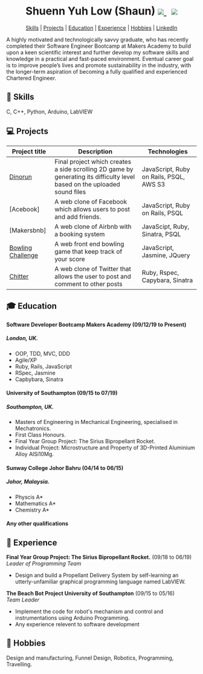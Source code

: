 <h1 align="center"> 
  Shuenn Yuh Low (Shaun)
  <a href="https://www.linkedin.com/in/shuenn-yuh-low">
    <img src="https://i.stack.imgur.com/gVE0j.png">
  </a> &nbsp;
  <a href="https://github.com/shaunlsy">
    <img src="https://i.stack.imgur.com/tskMh.png">
  </a>
</h1>

<p align="center"> <a href='#skills'>Skills</a> | <a href='#projects'>Projects</a> | <a href='#education'>Education</a> | <a href='#experience'>Experience</a> | <a href='#hobbies'>Hobbies</a> | <a href='https://www.linkedin.com/in/shuenn-yuh-low/'>LinkedIn</a></p>

A highly motivated and technologically savvy graduate, who has recently completed their Software Engineer Bootcamp at Makers Academy to build upon a keen scientific interest and further develop my software skills and knowledge in a practical and fast-paced environment. Eventual career goal is to improve people’s lives and promote sustainability in the industry, with the longer-term aspiration of becoming a fully qualified and experienced Chartered  Engineer.

<!-- A sentence about who and what you are. Then a sentence about what you've achieved. And then a sentence about what exictes you about tech. -->

## :book: <a name="skills">Skills</a>

C, C++, Python, Arduino, LabVIEW

<!-- Consider skills relevent to software development. Then consider your best skills. Pick 2-4 skills and write a short descriptive paragraph for each one. You should demonstrate how capable you are at this skill with examples.

#### This Skill

- Experience
- Achievements
- Evidence

#### Another Skill

Descriptive paragraph of how capable you are at this skill and, if relevant, how it has developed.

- I achieved A during my work at B (job, or otherwise)
- I contributed to the growth of X while doing Y (job, or otherwise)
- I built this, made this, broke this, fixed this, etc.
- A link to some on-line evidence (blogs, videos, articles, etc.) -->

## :computer: <a name="projects">Projects</a>

Project title | Description	| Technologies		
--- | --- | ---
[Dinorun](https://github.com/shaunlsy/technodactyl-studios-dinorun) | Final project which creates a side scrolling 2D game by generating its difficulty level based on the uploaded sound files | JavaScript, Ruby on Rails, PSQL, AWS S3
[Acebook] | A web clone of Facebook which allows users to post and add friends. | JavaScript, Ruby on Rails, PSQL
[Makersbnb] | A web clone of Airbnb with a booking system | JavaScipt, Ruby, Sinatra, PSQL
[Bowling Challenge](https://github.com/shaunlsy/bowling-challenge) | A web front end bowling game that keep track of your score | JavaScript, Jasmine, JQuery
[Chitter](https://github.com/shaunlsy/chitter-challenge) | A web clone of Twitter that allows the user to post and comment to other posts | Ruby, Rspec, Capybara, Sinatra


## :mortar_board: <a name="education">Education</a>

#### Software Developer Bootcamp Makers Academy (09/12/19 to Present)
##### London, UK.
- OOP, TDD, MVC, DDD
- Agile/XP
- Ruby, Rails, JavaScript
- RSpec, Jasmine
- Capbybara, Sinatra

#### University of Southampton (09/15 to 07/19)
##### Southampton, UK.

- Masters of Engineering in Mechanical Engineering, specialised in Mechatronics.
- First Class Honours.
- Final Year Group Project: The Sirius Bipropellant Rocket.
- Individual Project: Microstructure and Property of 3D-Printed Aluminium Alloy AlSi10Mg.

#### Sunway College Johor Bahru (04/14 to 06/15)
##### Johor, Malaysia.

- Physcis A*
- Mathematics A*
- Chemistry A*

#### Any other qualifications

<!-- That in some arguable way make you a better software developer or well-rounded person -->

## :school: <a name="experience">Experience</a>

**Final Year Group Project: The Sirius Bipropellant Rocket.** (09/18 to 06/19)    
*Leader of Programming Team*  
- Design and build a Propellant Delivery System by self-learning an utterly-unfamiliar graphical programming language named LabVIEW.

**The Beach Bot Project University of Southampton** (09/15 to 05/16)   
*Team Leader*  
- Implement the code for robot's mechanism and control and instrumentations using Arduino Programming.
- Any experience relevent to software development

## :robot: <a name="hobbies">Hobbies</a>
Design and manufacturing, Funnel Design, Robotics, Programming, Travelling.

<!-- Any cool stuff that makes you a super part of a software development team -->
